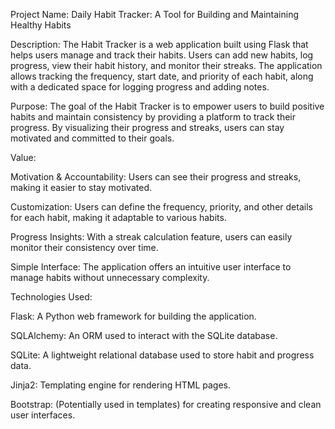 Project Name:    Daily Habit Tracker: A Tool for Building and Maintaining Healthy Habits

Description:
The Habit Tracker is a web application built using Flask that helps users manage and track their habits. Users can add new habits, log progress, view their habit history, and monitor their streaks. The application allows tracking the frequency, start date, and priority of each habit, along with a dedicated space for logging progress and adding notes.

Purpose:
The goal of the Habit Tracker is to empower users to build positive habits and maintain consistency by providing a platform to track their progress. By visualizing their progress and streaks, users can stay motivated and committed to their goals.

Value:

Motivation & Accountability: Users can see their progress and streaks, making it easier to stay motivated.

Customization: Users can define the frequency, priority, and other details for each habit, making it adaptable to various habits.

Progress Insights: With a streak calculation feature, users can easily monitor their consistency over time.

Simple Interface: The application offers an intuitive user interface to manage habits without unnecessary complexity.

Technologies Used:

Flask: A Python web framework for building the application.

SQLAlchemy: An ORM used to interact with the SQLite database.

SQLite: A lightweight relational database used to store habit and progress data.

Jinja2: Templating engine for rendering HTML pages.

Bootstrap: (Potentially used in templates) for creating responsive and clean user interfaces.
